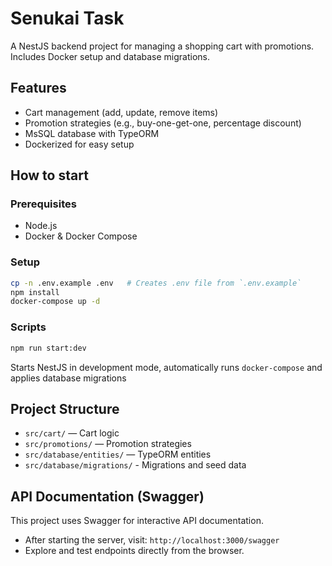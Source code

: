 # Senukai Task

A NestJS backend project for managing a shopping cart with promotions. Includes Docker setup and database migrations.

## Features
- Cart management (add, update, remove items)
- Promotion strategies (e.g., buy-one-get-one, percentage discount)
- MsSQL database with TypeORM
- Dockerized for easy setup

## How to start

### Prerequisites
- Node.js
- Docker & Docker Compose

### Setup

```sh
cp -n .env.example .env   # Creates .env file from `.env.example`
npm install
docker-compose up -d
```

### Scripts

```sh
npm run start:dev
```

Starts NestJS in development mode, automatically runs `docker-compose` and applies database migrations

## Project Structure
- `src/cart/` — Cart logic
- `src/promotions/` — Promotion strategies
- `src/database/entities/` — TypeORM entities
- `src/database/migrations/` - Migrations and seed data

## API Documentation (Swagger)
This project uses Swagger for interactive API documentation.

- After starting the server, visit: `http://localhost:3000/swagger`
- Explore and test endpoints directly from the browser.
